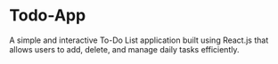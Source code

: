 # Todo-App
A simple and interactive To-Do List application built using React.js that allows users to add, delete, and manage daily tasks efficiently. 
